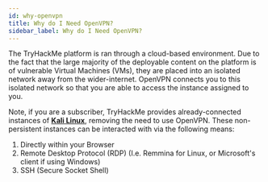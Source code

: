 ```yaml
---
id: why-openvpn
title: Why do I Need OpenVPN?
sidebar_label: Why do I Need OpenVPN?
---
```


The TryHackMe platform is ran through a cloud-based environment. Due to the fact that the large majority of the deployable content on the platform is of vulnerable Virtual Machines (VMs), they are placed into an isolated network away from the wider-internet. OpenVPN connects you to this isolated network so that you are able to access the instance assigned to you.

Note, if you are a subscriber, TryHackMe provides already-connected instances of **[Kali Linux](https://tryhackme.com/room/kali)**, removing the need to use OpenVPN. These non-persistent instances can be interacted with via the following means:

1.  Directly within your Browser
2.  Remote Desktop Protocol (RDP) (I.e. Remmina for Linux, or Microsoft's client if using Windows)
3.  SSH (Secure Socket Shell)
